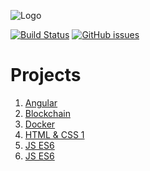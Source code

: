 ![Logo][Logo]

[![Build Status][Status]](https://travis-ci.org/tacsio/alura)
[![GitHub issues][Issues]](https://github.com/tacsio/alura/issues)

Projects
=========

1. [Angular](angular/)
2. [Blockchain](blockchain/)
3. [Docker](docker/)
4. [HTML & CSS 1](html-ccs-1/)
5. [JS ES6](js-es6/)
6. [JS ES6](react/)


[Logo]: https://i1.wp.com/blog.caelum.com.br/wp-content/uploads/2015/01/logo-alura-preto-400x.png?w=200
[Issues]: https://img.shields.io/github/issues/tacsio/alura.svg
[Status]: https://travis-ci.org/tacsio/alura.svg?branch=master
